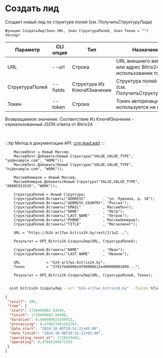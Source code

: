﻿---
sidebar_position: 1
---

# Создать лид
 Создает новый лид по структуре полей (см. ПолучитьСтруктуруЛида)



`Функция СоздатьЛид(Знач URL, Знач СтруктураПолей, Знач Токен = "") Экспорт`

  | Параметр | CLI опция | Тип | Назначение |
  |-|-|-|-|
  | URL | --url | Строка | URL внешнего вебхука или адрес Bitrix24 при использовании токена |
  | СтруктураПолей | --fields | Структура Из КлючИЗначение | Структура полей лида (см. ПолучитьСтруктуруЛида) |
  | Токен | --token | Строка | Токен авторизации, если используется не вебхук |

  
  Возвращаемое значение:   Соответствие Из КлючИЗначение - сериализованный JSON ответа от Bitrix24

<br/>

:::tip
Метод в документации API: [crm.lead.add](https://dev.1c-bitrix.ru/rest_help/crm/leads/crm_lead_add.php)
:::
<br/>


```bsl title="Пример кода"
    МассивПочт = Новый Массив;
    МассивПочт.Добавить(Новый Структура("VALUE,VALUE_TYPE", "yo@example.com", "HOME"));
    МассивПочт.Добавить(Новый Структура("VALUE,VALUE_TYPE", "hi@example.com", "WORK"));

    МассивНомеров = Новый Массив;
    МассивНомеров.Добавить(Новый Структура("VALUE,VALUE_TYPE", "88005553535", "WORK"));

    СтруктураПолей = Новый Структура;
    СтруктураПолей.Вставить("ADDRESS"        , "ул. Пушкина, д. 10");
    СтруктураПолей.Вставить("ADDRESS_COUNTRY", "Россия");
    СтруктураПолей.Вставить("EMAIL"          , МассивПочт);
    СтруктураПолей.Вставить("NAME"           , "Петр");
    СтруктураПолей.Вставить("LAST_NAME"      , "Петров");
    СтруктураПолей.Вставить("PHONE"          , МассивНомеров);
    СтруктураПолей.Вставить("TITLE"          , "Мегаклиент");

    URL = "https://b24-ar17wx.bitrix24.by/rest/1/1o2...";

    Результат = OPI_Bitrix24.СоздатьЛид(URL, СтруктураПолей);

    СтруктураПолей.Вставить("NAME"           , "Иван");
    СтруктураПолей.Вставить("LAST_NAME"      , "Иванов");

    URL            = "b24-ar17wx.bitrix24.by";
    Токен          = "37d1fe66006e9f06006b12e400000001000...";

    Результат = OPI_Bitrix24.СоздатьЛид(URL, СтруктураПолей, Токен);
```



```sh title="Пример команды CLI"
    
  oint bitrix24 СоздатьЛид --url "b24-ar17wx.bitrix24.by" --fields %fields% --token "ec4dc366006e9f06006b12e400000001000..."

```

```json title="Результат"
{
 "result": 386,
 "time": {
  "start": 1728409882.43645,
  "finish": 1728409882.94486,
  "duration": 0.508409023284912,
  "processing": 0.478672981262207,
  "date_start": "2024-10-08T20:51:22+03:00",
  "date_finish": "2024-10-08T20:51:22+03:00",
  "operating_reset_at": 1728410482,
  "operating": 0.47865104675293
 }
}
```
